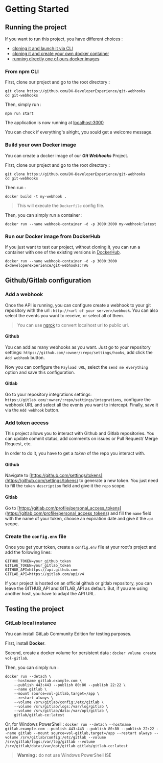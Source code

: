 # Getting Started

## Running the project

If you want to run this project, you have different choices :

- [cloning it and launch it via CLI](#from-npm-cli)
- [cloning it and create your own docker container](#build-your-own-docker-image)
- [running directly one of ours docker images](#run-our-docker-image-from-dockerhub)

### From npm CLI

First, clone our project and go to the root directory :

```
git clone https://github.com/DX-DeveloperExperience/git-webhooks
cd git-webhooks
```

Then, simply run :

```
npm run start
```

The application is now running at [localhost:3000](localhost:3000)

You can check if everything's alright, you sould get a welcome message.

### Build your own Docker image

You can create a docker image of our **_Git Webhooks_** Project.

First, clone our project and go to the root directory :

```
git clone https://github.com/DX-DeveloperExperience/git-webhooks
cd git-webhooks
```

Then run :

```
docker build -t my-webhook .
```

> This will execute the `Dockerfile` config file.

Then, you can simply run a container :

```
docker run --name webhook-container -d -p 3000:3000 my-webhook:latest
```

### Run our Docker image from DockerHub

If you just want to test our project, without cloning it, you can run a container with one of the existing versions in [DockerHub]().

```
docker run --name webhook-container -d -p 3000:3000 dxdeveloperexperience/git-webhooks:TAG
```

## Github/Gitlab configuration

### Add a webhook

Once the API is running, you can configure create a webhook to your git repository with the url : `http://<url of your server>/webhook`. You can also select the events you want to receive, or select all of them.

> You can use [ngrok](https://ngrok.com/) to convert localhost url to public url.

#### Github

You can add as many webhooks as you want. Just go to your repository settings: `https://github.com/:owner/:repo/settings/hooks`, add click the `Add webhook` button.

Now you can configure the `Payload URL`, select the `send me everything` option and save this configuration.

#### Gitlab

Go to your repository integrations settings: `https://gitlab.com/:owner/:repo/settings/integrations`, configure the webhook URL and select all the events you want to intercept. Finally, save it via the `Add webhook` button.

### Add token access

This project allows you to interact with Github and Gitlab repositories. You can update commit status, add comments on issues or Pull Request/ Merge Request, etc.

In order to do it, you have to get a _token_ of the repo you interact with.

#### Github

Navigate to [https://github.com/settings/tokens](https://github.com/settings/tokens) to generate a new token. You just need to fill the `token description` field and give it the `repo` scope.

#### Gitlab

Go to [https://gitlab.com/profile/personal_access_tokens](https://gitlab.com/profile/personal_access_tokens) and fill the `name` field with the name of your token, choose an expiration date and give it the `api` scope.

### Create the `config.env` file

Once you get your token, create a `config.env` file at your root's project and add the following lines:

```
GITHUB_TOKEN=your_github_token
GITLAB_TOKEN=your_gitlab_token
GITHUB_API=https://api.github.com
GITLAB_API=https://gitlab.com/api/v4
```

If your project is hosted on an official github or gitlab repository, you can leave the GITHUB_API and GITLAB_API as default. But, if you are using another host, you have to adapt the API URL.

## Testing the project

### GitLab local instance

You can install GitLab Community Edition for testing purposes.

First, install **Docker**.

Second, create a docker volume for persistent data : `docker volume create vol-gitlab`.

Then, you can simply run :

```
docker run --detach \
	--hostname gitlab.example.com \
	--publish 443:443 --publish 80:80 --publish 22:22 \
	--name gitlab \
	--mount source=vol-gitlab,target=/app \
	--restart always \
	--volume /srv/gitlab/config:/etc/gitlab \
	--volume /srv/gitlab/logs:/var/log/gitlab \
	--volume /srv/gitlab/data:/var/opt/gitlab \
	gitlab/gitlab-ce:latest
```

Or, for Windows PowerShell : `docker run --detach --hostname gitlab.example.com --publish 443:443 --publish 80:80 --publish 22:22 --name gitlab --mount source=vol-gitlab,target=/app --restart always --volume /srv/gitlab/config:/etc/gitlab --volume /srv/gitlab/logs:/var/log/gitlab --volume /srv/gitlab/data:/var/opt/gitlab gitlab/gitlab-ce:latest`

> **Warning :** do not use Windows PowerShell ISE
